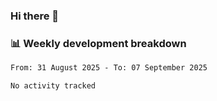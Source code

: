 ### Hi there 👋

### 📊 Weekly development breakdown
<!--START_SECTION:waka-->

```txt
From: 31 August 2025 - To: 07 September 2025

No activity tracked
```

<!--END_SECTION:waka-->
